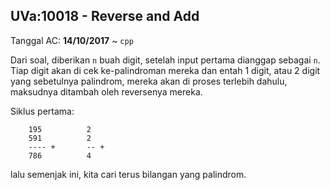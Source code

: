 ## UVa:10018 - Reverse and Add
Tanggal AC: **14/10/2017** ~ `cpp`

Dari soal, diberikan `n` buah digit, setelah input pertama dianggap sebagai `n`. Tiap digit akan di cek ke-palindroman mereka dan entah 1 digit, atau 2 digit yang sebetulnya palindrom, mereka akan di proses terlebih dahulu, maksudnya ditambah oleh reversenya mereka.

Siklus pertama: 

```plain
    195          2
    591          2
    ---- +       -- +
    786          4
```

lalu semenjak ini, kita cari terus bilangan yang palindrom.